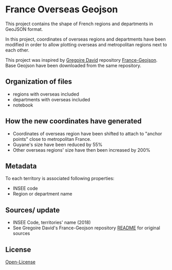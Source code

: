 # France Overseas Geojson

This project contains the shape of French regions and departments in GeoJSON format.

In this project, coordinates of overseas regions and departments have been modified in order to allow plotting overseas and metropolitan regions next to each other. 

This project was inspired by [Gregoire David](https://github.com/gregoiredavid) repository [France-Geojson](https://github.com/gregoiredavid/france-geojson). Base Geojson have been downloaded from the same repository. 

## Organization of files 

- regions with overseas included
- departments with overseas included
- notebook 

## How the new coordinates have generated

- Coordinates of overseas region have been shifted to attach to "anchor points" close to metropolitan France.
- Guyane's size have been reduced by 55%
- Other overseas regions' size have then been increased by 200%

## Metadata 

To each territory is associated following properties:
- INSEE code 
- Region or department name

## Sources/ update 
- INSEE Code, territories' name (2018)
- See Gregoire David's France-Geojson repository [README](https://github.com/gregoiredavid/france-geojson/blob/master/README.md) for original sources 


## License

[Open-License](https://www.etalab.gouv.fr/licence-ouverte-open-licence/)